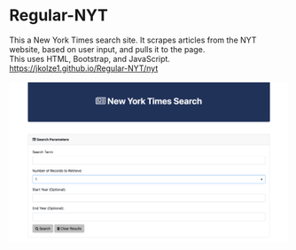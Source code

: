 # Regular-NYT
This a New York Times search site. It scrapes articles from the NYT website, based on user input, and pulls it to the page. <br>
This uses HTML, Bootstrap, and JavaScript.<br>
https://jkolze1.github.io/Regular-NYT/nyt 
<br> 
<br>
![Home](/img/photo.png 'Screenshot')

